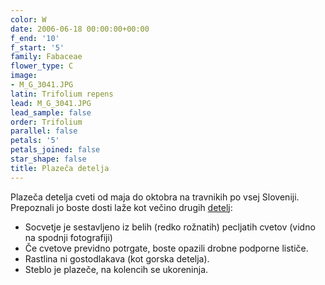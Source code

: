 ```yaml
---
color: W
date: 2006-06-18 00:00:00+00:00
f_end: '10'
f_start: '5'
family: Fabaceae
flower_type: C
image:
- M_G_3041.JPG
latin: Trifolium repens
lead: M_G_3041.JPG
lead_sample: false
order: Trifolium
parallel: false
petals: '5'
petals_joined: false
star_shape: false
title: Plazeča detelja
---
```

Plazeča detelja cveti od maja do oktobra na travnikih po vsej Sloveniji. Prepoznali jo boste dosti laže kot večino drugih [detelj](../../genus/trifolium/):

-   Socvetje je sestavljeno iz belih (redko rožnatih) pecljatih cvetov (vidno na spodnji fotografiji)
-   Če cvetove previdno potrgate, boste opazili drobne podporne lističe.
-   Rastlina ni gostodlakava (kot gorska detelja).
-   Steblo je plazeče, na kolencih se ukoreninja.
